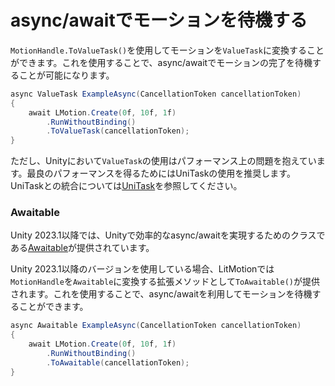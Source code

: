 # async/awaitでモーションを待機する

`MotionHandle.ToValueTask()`を使用してモーションを`ValueTask`に変換することができます。これを使用することで、async/awaitでモーションの完了を待機することが可能になります。

```cs
async ValueTask ExampleAsync(CancellationToken cancellationToken)
{
    await LMotion.Create(0f, 10f, 1f)
        .RunWithoutBinding()
        .ToValueTask(cancellationToken);
}
```

ただし、Unityにおいて`ValueTask`の使用はパフォーマンス上の問題を抱えています。最良のパフォーマンスを得るためにはUniTaskの使用を推奨します。UniTaskとの統合については[UniTask](integration-unitask.md)を参照してください。

### Awaitable

Unity 2023.1以降では、Unityで効率的なasync/awaitを実現するためのクラスである[Awaitable](https://docs.unity3d.com/2023.1/Documentation/ScriptReference/Awaitable.html)が提供されています。

Unity 2023.1以降のバージョンを使用している場合、LitMotionでは`MotionHandle`を`Awaitable`に変換する拡張メソッドとして`ToAwaitable()`が提供されます。これを使用することで、async/awaitを利用してモーションを待機することができます。

```cs
async Awaitable ExampleAsync(CancellationToken cancellationToken)
{
    await LMotion.Create(0f, 10f, 1f)
        .RunWithoutBinding()
        .ToAwaitable(cancellationToken);
}
```
